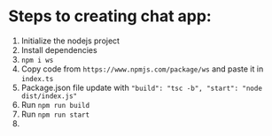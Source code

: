 # Steps to creating chat app:

1. Initialize the nodejs project
2. Install dependencies
3. `npm i ws`
4. Copy code from `https://www.npmjs.com/package/ws` and paste it in `index.ts`
5. Package.json file update with `"build": "tsc -b", "start": "node dist/index.js"`
6. Run `npm run build`
7. Run `npm run start`
7.
